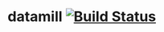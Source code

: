# datamill [![Build Status](https://travis-ci.org/rchodava/datamill.svg?branch=master)](https://travis-ci.org/rchodava/datamill)
